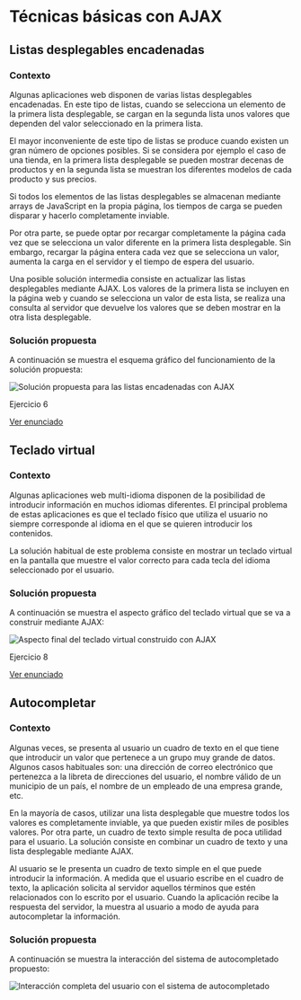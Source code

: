 # Técnicas básicas con AJAX

## Listas desplegables encadenadas

### Contexto

Algunas aplicaciones web disponen de varias listas desplegables encadenadas. En este tipo de listas, cuando se selecciona un elemento de la primera lista desplegable, se cargan en la segunda lista unos valores que dependen del valor seleccionado en la primera lista.

El mayor inconveniente de este tipo de listas se produce cuando existen un gran número de opciones posibles. Si se considera por ejemplo el caso de una tienda, en la primera lista desplegable se pueden mostrar decenas de productos y en la segunda lista se muestran los diferentes modelos de cada producto y sus precios.

Si todos los elementos de las listas desplegables se almacenan mediante arrays de JavaScript en la propia página, los tiempos de carga se pueden disparar y hacerlo completamente inviable.

Por otra parte, se puede optar por recargar completamente la página cada vez que se selecciona un valor diferente en la primera lista desplegable. Sin embargo, recargar la página entera cada vez que se selecciona un valor, aumenta la carga en el servidor y el tiempo de espera del usuario.

Una posible solución intermedia consiste en actualizar las listas desplegables mediante AJAX. Los valores de la primera lista se incluyen en la página web y cuando se selecciona un valor de esta lista, se realiza una consulta al servidor que devuelve los valores que se deben mostrar en la otra lista desplegable.

### Solución propuesta

A continuación se muestra el esquema gráfico del funcionamiento de la solución propuesta:

![Solución propuesta para las listas encadenadas con AJAX](cap03/desplegables.png)

<div class="exercise">
  <p class="title">Ejercicio 6</p>
</div>

[Ver enunciado](#ej06)

## Teclado virtual

### Contexto

Algunas aplicaciones web multi-idioma disponen de la posibilidad de introducir información en muchos idiomas diferentes. El principal problema de estas aplicaciones es que el teclado físico que utiliza el usuario no siempre corresponde al idioma en el que se quieren introducir los contenidos.

La solución habitual de este problema consiste en mostrar un teclado virtual en la pantalla que muestre el valor correcto para cada tecla del idioma seleccionado por el usuario.

### Solución propuesta

A continuación se muestra el aspecto gráfico del teclado virtual que se va a construir mediante AJAX:

![Aspecto final del teclado virtual construido con AJAX](cap03/teclado-completo.png)

<div class="exercise">
  <p class="title">Ejercicio 8</p>
</div>

[Ver enunciado](#ej08)

## Autocompletar

### Contexto

Algunas veces, se presenta al usuario un cuadro de texto en el que tiene que introducir un valor que pertenece a un grupo muy grande de datos. Algunos casos habituales son: una dirección de correo electrónico que pertenezca a la libreta de direcciones del usuario, el nombre válido de un municipio de un país, el nombre de un empleado de una empresa grande, etc.

En la mayoría de casos, utilizar una lista desplegable que muestre todos los valores es completamente inviable, ya que pueden existir miles de posibles valores. Por otra parte, un cuadro de texto simple resulta de poca utilidad para el usuario. La solución consiste en combinar un cuadro de texto y una lista desplegable mediante AJAX.

Al usuario se le presenta un cuadro de texto simple en el que puede introducir la información. A medida que el usuario escribe en el cuadro de texto, la aplicación solicita al servidor aquellos términos que estén relacionados con lo escrito por el usuario. Cuando la aplicación recibe la respuesta del servidor, la muestra al usuario a modo de ayuda para autocompletar la información.

### Solución propuesta

A continuación se muestra la interacción del sistema de autocompletado propuesto:

![Interacción completa del usuario con el sistema de autocompletado](cap03/autocompletar.png)

